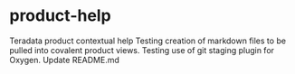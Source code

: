 # product-help
Teradata product contextual help
Testing creation of markdown files to be pulled into covalent product views.
Testing use of git staging plugin for Oxygen.
Update README.md
